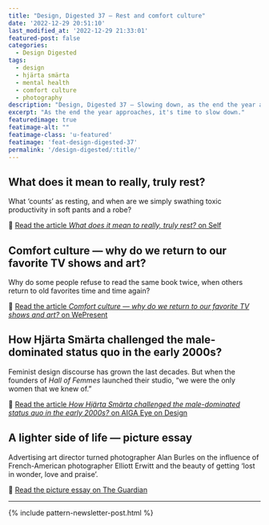 ```yaml
---
title: "Design, Digested 37 – Rest and comfort culture"
date: '2022-12-29 20:51:10'
last_modified_at: '2022-12-29 21:33:01'
featured-post: false
categories:
  - Design Digested
tags:
  - design
  - hjärta smärta
  - mental health
  - comfort culture
  - photography
description: "Design, Digested 37 – Slowing down, as the end the year approaches, and suggesting reads about rest, comfort culture and more."
excerpt: "As the end the year approaches, it's time to slow down."
featuredimage: true
featimage-alt: ""
featimage-class: 'u-featured'
featimage: 'feat-design-digested-37'
permalink: '/design-digested/:title/'
---
```

## What does it mean to really, truly rest?

What ‘counts’ as resting, and when are we simply swathing toxic productivity in soft pants and a robe?

🔗 [Read the article _What does it mean to really, truly rest?_ on Self](https://www.self.com/story/what-does-rest-mean)

## Comfort culture — why do we return to our favorite TV shows and art?

Why do some people refuse to read the same book twice, when others return to old favorites time and time again? 

🔗 [Read the article _Comfort culture — why do we return to our favorite TV shows and art?_ on WePresent](https://wepresent.wetransfer.com/stories/comfort-culture-and-relief-in-the-familiar)

## How Hj&auml;rta Sm&auml;rta challenged the male-dominated status quo in the early 2000s?

Feminist design discourse has grown the last decades. But when the founders of _Hall of Femmes_ launched their studio, “we were the only women that we knew of.”

🔗 [Read the article _How Hj&auml;rta Sm&auml;rta challenged the male-dominated status quo in the early 2000s?_ on AIGA Eye on Design](https://eyeondesign.aiga.org/how-hjarta-smarta-challenged-the-male-dominated-status-quo-in-the-early-2000s/)

## A lighter side of life — picture essay

Advertising art director turned photographer Alan Burles on the influence of French-American photographer Elliott Erwitt and the beauty of getting ‘lost in wonder, love and praise’.

🔗 [Read the picture essay on The Guardian](https://www.theguardian.com/artanddesign/2022/dec/26/a-lighter-side-of-life-picture-essay)

---

{% include pattern-newsletter-post.html %}